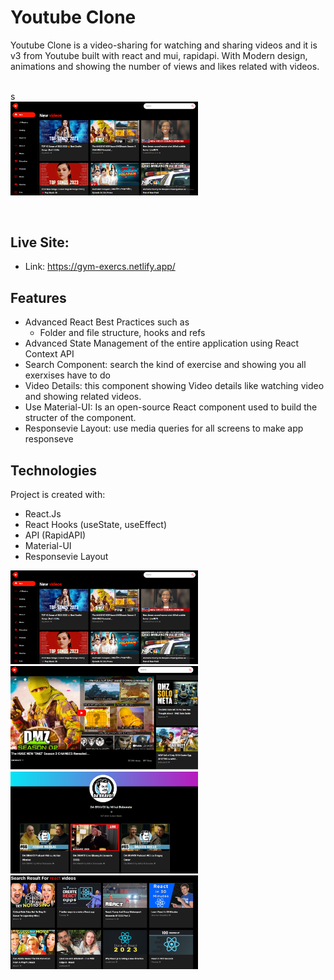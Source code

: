 # Youtube Clone 
Youtube Clone is a video-sharing for watching and sharing videos and it is v3 from Youtube built with react and mui, rapidapi. With Modern design, animations and showing the number of views and likes related with videos.

<br>s
<br>
<a href="https://ecomerce-headphones.vercel.app/">
  <img
  src="./assets/banner.PNG"
  alt="banner"
  title="youtube"
  style="display: inline-block; margin: 0 auto; max-width: 300px"
  />
</a>

<br>

## Live Site:  
   - Link: https://gym-exercs.netlify.app/

## Features
  - Advanced React Best Practices such as
    - Folder and file structure, hooks and refs
  - Advanced State Management of the entire application using React Context API
  - Search Component: search the kind of exercise and showing you all exerxises have to do
  - Video Details: this component showing Video details like watching video and showing related videos.
  - Use Material-UI: Is an open-source React component used to build the structer of the component.
   - Responsevie Layout: use media queries for all screens to make app responseve

## Technologies
Project is created with:
   - React.Js
   - React Hooks (useState, useEffect)
   - API (RapidAPI)
   - Material-UI
   - Responsevie Layout

<img
  src="./assets/banner.PNG"
  alt="banner"
  title="youtube"
  style="display: inline-block; margin: 0 auto; max-width: 300px"
/>
<img
  src="./assets/img1.PNG"
  alt="youtube"
  title="youtube"
  style="display: inline-block; margin: 0 auto; max-width: 300px"
/>
<img
  src="./assets/img2.PNG"
  alt="headphonesbody"
  title="headphones"
  style="display: inline-block; margin: 0 auto; max-width: 300px"
/>
<img
  src="./assets/img3.PNG"
  alt="headphonesbody"
  title="headphones"
  style="display: inline-block; margin: 0 auto; max-width: 300px"
/>

